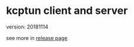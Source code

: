 # kcptun client and server

version: 20181114 

see more in [release page](https://github.com/xtaci/kcptun/releases/tag/v20181114)

